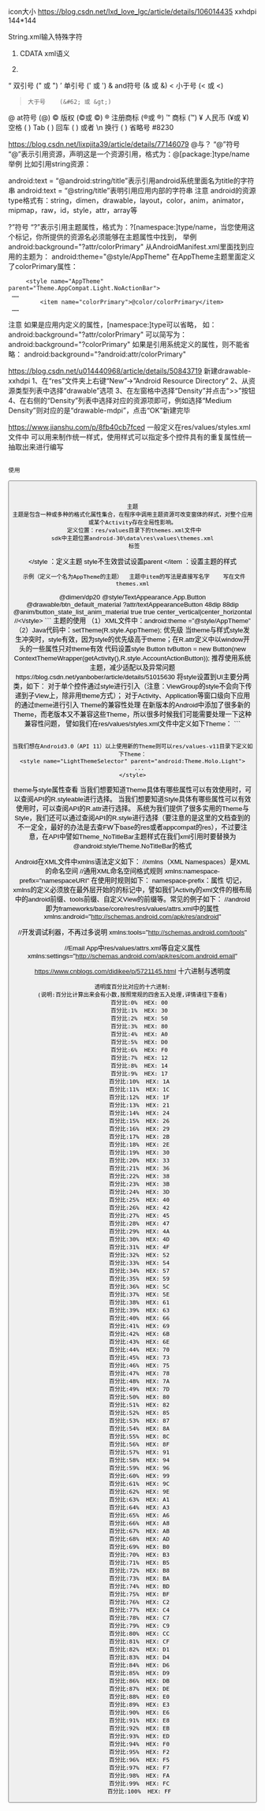 
icon大小
https://blog.csdn.net/lxd_love_lgc/article/details/106014435
xxhdpi  144*144

String.xml输入特殊字符
1. CDATA  xml语义
<![CDATA[电量<10%，请及时充电]]>
2.
“    双引号    (&#34; 或 &quot;)
’     单引号    (&#39; 或 &apos;)
&     and符号   (&#38; 或 &amp;)
<     小于号    (&#60; 或 &lt;)
>     大于号    (&#62; 或 &gt;)
@     at符号    (&#64;)
©     版权      (&#169;或 &copy;)
®     注册商标  (&#174;或 &reg;)
™    商标      (&#8482;)
¥     人民币    (&#165;或 &yen;)
空格 (&#x0020;)
Tab (&#x0009;)
回车 (&#x000D;) 或者 \n
换行 (&#x000A;)
省略号  #8230


https://blog.csdn.net/lixpjita39/article/details/77146079
@与？
“@”符号
“@”表示引用资源，声明这是一个资源引用，格式为：@[package:]type/name
举例
比如引用string资源：

android:text = “@android:string/title”表示引用android系统里面名为title的字符串
android:text = “@string/title”表明引用应用内部的字符串
注意
android的资源type格式有：string，dimen，drawable，layout，color，anim，animator，mipmap，raw，id，style，attr，array等

?”符号
“?”表示引用主题属性，格式为：?[namespace:]type/name，当您使用这个标记，你所提供的资源名必须能够在主题属性中找到，
举例
 android:background="?attr/colorPrimary"
 从AndroidManifest.xml里面找到应用的主题为：
 android:theme="@style/AppTheme"
 在AppTheme主题里面定义了colorPrimary属性：
```
     <style name="AppTheme" parent="Theme.AppCompat.Light.NoActionBar">
 ……
         <item name="colorPrimary">@color/colorPrimary</item>
 ……
```


注意
如果是应用内定义的属性，[namespace:]type可以省略，
如：
android:background="?attr/colorPrimary"
可以简写为：
android:background="?colorPrimary"
如果是引用系统定义的属性，则不能省略：
android:background="?android:attr/colorPrimary"



https://blog.csdn.net/u014440968/article/details/50843719
新建drawable-xxhdpi
1、在“res”文件夹上右键“New”->”Android Resource Directory”
2、从资源类型列表中选择“drawable”选项
3、在左窗格中选择“Density”并点击“>>”按钮
4、在右侧的“Density”列表中选择对应的资源项即可，例如选择“Medium Density”则对应的是“drawable-mdpi”，点击“OK”新建完毕



https://www.jianshu.com/p/8fb40cb7fced
一般定义在res/values/styles.xml文件中  可以用来制作统一样式，使用样式可以指定多个控件具有的重复属性统一抽取出来进行编写
<style>通过添加多个<item>来设置样式不同的属性。另外，样式是可以继承的，可通过<style>标签的parent属性声明要继承的样式
  如果使用父主题样式，要更改许多父主题的样式
如果属性是name主题里面的直接写就可以，如果是Android，使用android命名空间；自定义属性使用包名"com.mobeta.android.dslv.view:drawableSize"
//style中 item可以使android:开头，也可以不是(自定义view)  写在文件styles.xml    Parent使用android:引用的是主题定义在themes.xml     不使用android开头定义在values.xml
android:Theme.NoTitleBar.Fullscreen
android:style/Theme.Dialog
```
 <style name="ProgressSlider">
        <item name="labelBehavior">gone</item>
        <item name="trackColorActive">@color/orange_D9994B</item>
        <item name="trackColorInactive">@color/black_E5E9F1</item>
        <item name="haloColor"> @color/orange_D9994B</item>
        <item name="thumbStrokeColor"> @color/orange_D9994B</item>
        <item name="thumbColor"> @color/white</item>
        <item name="thumbStrokeWidth">1dp</item>
    </style>
  <style name="AppBarText" parent="TextAppearance.Material3.TitleLarge">
        <item name="android:textSize">18dp</item>
    </style>
 <style name="LoginEditText" parent="Theme.AIBadge">
     <item name="colorControlNormal">@color/black_606266</item>
     <item name="colorControlActivated">@color/black_606266</item>
     <item name="colorControlHighlight">@color/black_606266</item>
 </style>
```

使用
```
<Button
        android:layout_width="wrap_content"
        android:layout_height="wrap_content"
        android:onClick="onAction"
        android:text="@string/btn_action"
        style="@style/Widget.Material.Button" />
```


主题
主题是包含一种或多种的格式化属性集合，在程序中调用主题资源可改变窗体的样式，对整个应用或某个Activity存在全局性影响。
 定义位置：res/values目录下的themes.xml文件中
sdk中主题位置android-30\data\res\values\themes.xml
 标签
```
</style ：定义主题   style不生效尝试设置parent
 </item ：设置主题的样式
```
 示例（定义一个名为AppTheme的主题）  主题中item的写法是直接写名字    写在文件themes.xml
```
 <style name="AppTheme" parent="Theme.AppCompat.Light.DarkActionBar">
      <!-- Customize your theme here. --
      <item name="colorPrimary" @color/colorPrimary</item
      <item name="colorPrimaryDark" @color/colorPrimaryDark</item
      <item name="colorAccent" @color/colorAccent</item
 </style

<style name="Widget.Material.Button" parent="Widget.MaterialComponents.Button">
      <item name="com.mobeta.android.dslv.view:drawableSize">@dimen/dp20</item>
      <item name="android:textAppearance">@style/TextAppearance.App.Button</item>
      <item name="background">@drawable/btn_default_material</item>
      <item name="textAppearance">?attr/textAppearanceButton</item>
      <item name="minHeight">48dip</item>
      <item name="minWidth">88dip</item>
      <item name="stateListAnimator">@anim/button_state_list_anim_material</item>
      <item name="focusable">true</item>
      <item name="clickable">true</item>
      <item name="gravity">center_vertical|center_horizontal</item>
//<\/style>
```
主题的使用
  （1）XML文件中：android:theme =”@style/AppTheme”
 （2）Java代码中：setTheme(R.style.AppTheme);

优先级
当theme与样式style发生冲突时，style有效，因为style的优先级高于theme；在R.attr定义中以window开头的一些属性只对theme有效
代码设置style
Button tvButton = new Button(new ContextThemeWrapper(getActivity(),R.style.AccountActionButton));

推荐使用系统主题，减少适配以及异常问题

https://blog.csdn.net/yanbober/article/details/51015630
将style设置到UI主要分两类，如下：
对于单个控件通过style进行引入（注意：ViewGroup的style不会向下传递到子View上，除非用theme方式）；
对于Activity、Application等窗口级向下应用的通过theme进行引入

Theme的兼容性处理
在新版本的Android中添加了很多新的Theme，而老版本又不兼容这些Theme，所以很多时候我们可能需要处理一下这种兼容性问题，
譬如我们在res/values/styles.xml文件中定义如下Theme：
```
<style name="LightThemeSelector" parent="android:Theme.Light">
</style>
```

当我们想在Android3.0（API 11）以上使用新的Theme则可以res/values-v11目录下定义如下Theme：
<style name="LightThemeSelector" parent="android:Theme.Holo.Light">
    ...
</style>
```
theme与style属性查看
当我们想要知道Theme具体有哪些属性可以有效使用时，可以查阅API的R.styleable进行选择。
当我们想要知道Style具体有哪些属性可以有效使用时，可以查阅API的R.attr进行选择。
系统为我们提供了很多实用的Theme与Style，我们还可以通过查阅API的R.style进行选择（要注意的是这里的文档查到的不一定全，最好的办法是去查FW下base的res或者appcompat的res），不过要注意，在API中譬如Theme_NoTitleBar主题样式在我们xml引用时要替换为@android:style/Theme.NoTitleBar的格式

Android在XML文件中xmlns语法定义如下：
//xmlns（XML Namespaces）是XML的命名空间
//通用XML命名空间格式规则
xmlns:namespace-prefix="namespaceURI"
在使用时规则如下：
namespace-prefix：属性
切记，xmlns的定义必须放在最外层开始的的标记中，譬如我们Activity的xml文件的根布局中的android前缀、tools前缀、自定义View的前缀等。常见的例子如下：
//android即为frameworks/base/core/res/res/values/attrs.xml中的属性
xmlns:android="http://schemas.android.com/apk/res/android"

//开发调试利器，不再过多说明
xmlns:tools="http://schemas.android.com/tools"

//Email App中res/values/attrs.xml等自定义属性
xmlns:settings="http://schemas.android.com/apk/res/com.android.email"




<!--不透明度参照表-->
  <!--
  100% — ff 95% — f2 90% — e6 85% — d9 80% — cc 75% — bf 70% — b3  69%  b0
  65% — a6 60% — 99 55% — 8c 50% — 80 45% — 73 40% — 66 35% — 59
  30% — 4d 25% — 40 20% — 33 15% — 26 10% — 1a 5% — 0d 0% — 00 -->
https://www.cnblogs.com/didikee/p/5721145.html
十六进制与透明度
```
透明度百分比对应的十六进制:
(说明:百分比计算出来会有小数,按照常规的四舍五入处理,详情请往下查看)
    百分比:0%  HEX: 00
    百分比:1%  HEX: 30
    百分比:2%  HEX: 50
    百分比:3%  HEX: 80
    百分比:4%  HEX: A0
    百分比:5%  HEX: D0
    百分比:6%  HEX: F0
    百分比:7%  HEX: 12
    百分比:8%  HEX: 14
    百分比:9%  HEX: 17
    百分比:10%  HEX: 1A
    百分比:11%  HEX: 1C
    百分比:12%  HEX: 1F
    百分比:13%  HEX: 21
    百分比:14%  HEX: 24
    百分比:15%  HEX: 26
    百分比:16%  HEX: 29
    百分比:17%  HEX: 2B
    百分比:18%  HEX: 2E
    百分比:19%  HEX: 30
    百分比:20%  HEX: 33
    百分比:21%  HEX: 36
    百分比:22%  HEX: 38
    百分比:23%  HEX: 3B
    百分比:24%  HEX: 3D
    百分比:25%  HEX: 40
    百分比:26%  HEX: 42
    百分比:27%  HEX: 45
    百分比:28%  HEX: 47
    百分比:29%  HEX: 4A
    百分比:30%  HEX: 4D
    百分比:31%  HEX: 4F
    百分比:32%  HEX: 52
    百分比:33%  HEX: 54
    百分比:34%  HEX: 57
    百分比:35%  HEX: 59
    百分比:36%  HEX: 5C
    百分比:37%  HEX: 5E
    百分比:38%  HEX: 61
    百分比:39%  HEX: 63
    百分比:40%  HEX: 66
    百分比:41%  HEX: 69
    百分比:42%  HEX: 6B
    百分比:43%  HEX: 6E
    百分比:44%  HEX: 70
    百分比:45%  HEX: 73
    百分比:46%  HEX: 75
    百分比:47%  HEX: 78
    百分比:48%  HEX: 7A
    百分比:49%  HEX: 7D
    百分比:50%  HEX: 80
    百分比:51%  HEX: 82
    百分比:52%  HEX: 85
    百分比:53%  HEX: 87
    百分比:54%  HEX: 8A
    百分比:55%  HEX: 8C
    百分比:56%  HEX: 8F
    百分比:57%  HEX: 91
    百分比:58%  HEX: 94
    百分比:59%  HEX: 96
    百分比:60%  HEX: 99
    百分比:61%  HEX: 9C
    百分比:62%  HEX: 9E
    百分比:63%  HEX: A1
    百分比:64%  HEX: A3
    百分比:65%  HEX: A6
    百分比:66%  HEX: A8
    百分比:67%  HEX: AB
    百分比:68%  HEX: AD
    百分比:69%  HEX: B0
    百分比:70%  HEX: B3
    百分比:71%  HEX: B5
    百分比:72%  HEX: B8
    百分比:73%  HEX: BA
    百分比:74%  HEX: BD
    百分比:75%  HEX: BF
    百分比:76%  HEX: C2
    百分比:77%  HEX: C4
    百分比:78%  HEX: C7
    百分比:79%  HEX: C9
    百分比:80%  HEX: CC
    百分比:81%  HEX: CF
    百分比:82%  HEX: D1
    百分比:83%  HEX: D4
    百分比:84%  HEX: D6
    百分比:85%  HEX: D9
    百分比:86%  HEX: DB
    百分比:87%  HEX: DE
    百分比:88%  HEX: E0
    百分比:89%  HEX: E3
    百分比:90%  HEX: E6
    百分比:91%  HEX: E8
    百分比:92%  HEX: EB
    百分比:93%  HEX: ED
    百分比:94%  HEX: F0
    百分比:95%  HEX: F2
    百分比:96%  HEX: F5
    百分比:97%  HEX: F7
    百分比:98%  HEX: FA
    百分比:99%  HEX: FC
    百分比:100%  HEX: FF
```
